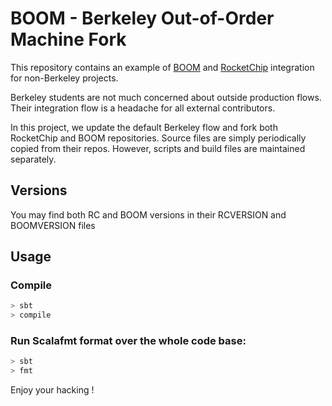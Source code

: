 # BOOM - Berkeley Out-of-Order Machine Fork
This repository contains an example of [BOOM](https://github.com/riscv-boom/riscv-boom) and [RocketChip](https://github.com/chipsalliance/rocket-chip) integration for non-Berkeley projects.

Berkeley students are not much concerned about outside production flows. Their integration flow is a headache for all external contributors.

In this project, we update the default Berkeley flow and fork both RocketChip and BOOM repositories. Source files are 
simply periodically copied from their repos. However, scripts and build files are maintained separately.

## Versions
You may find both RC and BOOM versions in their RCVERSION and BOOMVERSION files

## Usage

### Compile
```bash
> sbt
> compile
```

### Run Scalafmt format over the whole code base:
```bash
> sbt
> fmt 
```
Enjoy your hacking !
